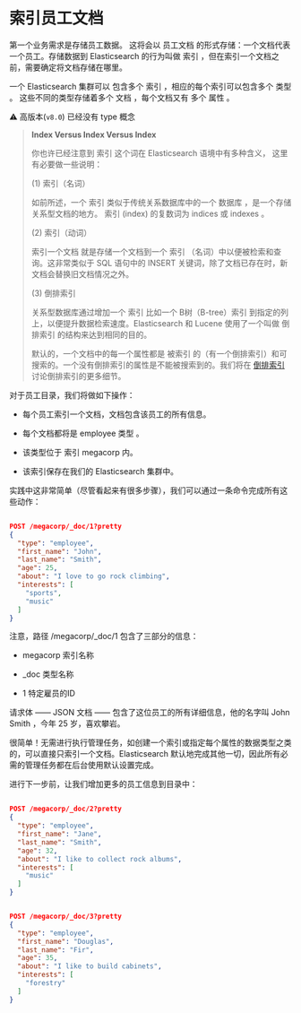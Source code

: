 # 索引员工文档

第一个业务需求是存储员工数据。 这将会以 员工文档 的形式存储：一个文档代表一个员工。存储数据到 Elasticsearch 的行为叫做 索引 ，但在索引一个文档之前，需要确定将文档存储在哪里。

一个 Elasticsearch 集群可以 包含多个 索引 ，相应的每个索引可以包含多个 类型 。 这些不同的类型存储着多个 文档 ，每个文档又有 多个 属性 。

⚠️ 高版本(`v8.0`) 已经没有 type 概念

>  **Index Versus Index Versus Index** 
>
> 你也许已经注意到 索引 这个词在 Elasticsearch 语境中有多种含义， 这里有必要做一些说明：
>
> (1) 索引（名词）
>
> 如前所述，一个 索引 类似于传统关系数据库中的一个 数据库 ，是一个存储关系型文档的地方。 索引 (index) 的复数词为 indices 或 indexes 。
>
> (2) 索引（动词）
>
> 索引一个文档 就是存储一个文档到一个 索引 （名词）中以便被检索和查询。这非常类似于 SQL 语句中的 INSERT 关键词，除了文档已存在时，新文档会替换旧文档情况之外。
>
> (3) 倒排索引
>
> 关系型数据库通过增加一个 索引 比如一个 B树（B-tree）索引 到指定的列上，以便提升数据检索速度。Elasticsearch 和 Lucene 使用了一个叫做 倒排索引 的结构来达到相同的目的。
> 
> 默认的，一个文档中的每一个属性都是 被索引 的（有一个倒排索引）和可搜索的。一个没有倒排索引的属性是不能被搜索到的。我们将在 [倒排索引](https://www.elastic.co/guide/cn/elasticsearch/guide/current/inverted-index.html) 讨论倒排索引的更多细节。


对于员工目录，我们将做如下操作：

* 每个员工索引一个文档，文档包含该员工的所有信息。

* 每个文档都将是 employee 类型 。

* 该类型位于 索引 megacorp 内。

* 该索引保存在我们的 Elasticsearch 集群中。

实践中这非常简单（尽管看起来有很多步骤），我们可以通过一条命令完成所有这些动作：

```json

POST /megacorp/_doc/1?pretty
{
  "type": "employee",
  "first_name": "John",
  "last_name": "Smith",
  "age": 25,
  "about": "I love to go rock climbing",
  "interests": [
    "sports",
    "music"
  ]
}

```

注意，路径 /megacorp/_doc/1 包含了三部分的信息：

* megacorp 索引名称

* _doc 类型名称

* 1 特定雇员的ID

请求体 —— JSON 文档 —— 包含了这位员工的所有详细信息，他的名字叫 John Smith ，今年 25 岁，喜欢攀岩。

很简单！无需进行执行管理任务，如创建一个索引或指定每个属性的数据类型之类的，可以直接只索引一个文档。Elasticsearch 默认地完成其他一切，因此所有必需的管理任务都在后台使用默认设置完成。

进行下一步前，让我们增加更多的员工信息到目录中：

```json

POST /megacorp/_doc/2?pretty
{
  "type": "employee",
  "first_name": "Jane",
  "last_name": "Smith",
  "age": 32,
  "about": "I like to collect rock albums",
  "interests": [
    "music"
  ]
}


POST /megacorp/_doc/3?pretty
{
  "type": "employee",
  "first_name": "Douglas",
  "last_name": "Fir",
  "age": 35,
  "about": "I like to build cabinets",
  "interests": [
    "forestry"
  ]
}

```






